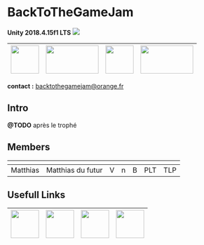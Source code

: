 # BackToTheGameJam
**Unity 2018.4.15f1 LTS**
![](https://blog.allopneus.com/wp-content/uploads/2016/01/contacts-1280x630.jpg)



| <img src="https://upload.wikimedia.org/wikipedia/commons/thumb/c/c8/Orange_logo.svg/1022px-Orange_logo.svg.png" width="64" height="64"> | <img src="https://esir.univ-rennes1.fr/sites/esir.univ-rennes1.fr/files/esir_0.png" width="120" height="64"> |<img src="https://lh3.googleusercontent.com/0yWs4L0IfsJCXqU2EgmcWU75sDiFwr6D0QAYpkg5zE7vimIXdV43uZLsGVIDXE-c0Zs=w412-h220-rw" width="64" height="64"> | <img src="https://masguerido.fr/wp-content/uploads/logo-vandb.png" width="120" height="64"> |
|:-:|:-:|:-:| :-:|



**contact :** [backtothegamejam@orange.fr](mailto:backtothegamejam@orange.fr) 

## Intro
**@TODO** après le trophé
## Members

| ![]() | ![]() | ![]() | ![]() | ![]() | ![]() | ![]() |
|:-:|:-:|:-:| :-:| :-:| :-:| :-:|
| Matthias | Matthias du futur| V | n | B | PLT | TLP |

## Usefull Links

| <a href="https://fr.tipeee.com/backtothegamejam/"><img src="https://upload.wikimedia.org/wikipedia/commons/thumb/1/15/Tipeee_logo.svg/1200px-Tipeee_logo.svg.png" width="64" height="64"> | <a href="https://trello.com/invite/b/hRkKhaRZ/a15518e5e702797a1c079bfbf83008e9/2k50"><img src="https://cdn.iconscout.com/icon/free/png-256/trello-226534.png" width="64" height="64"> |  <a href="https://www.burgerking.fr/restaurant/rennes-cesson"><img src="https://upload.wikimedia.org/wikipedia/fr/thumb/d/d4/Burger_King.svg/1200px-Burger_King.svg.png" width="64" height="64"> | <a href="https://stackoverflow.com/"><img src="https://encrypted-tbn0.gstatic.com/images?q=tbn:ANd9GcS0Iu_CQSEX2DA4j2S7OftaEefaQIvJLq6clEt1jNosJRaww2hl&s" width="64" height="64"> | 
|:-:|:-:|:-:| :-:| 


